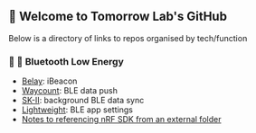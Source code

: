## 🚀 Welcome to Tomorrow Lab's GitHub

Below is a directory of links to repos organised by tech/function

### 🔵 🦷 Bluetooth Low Energy 

- [Belay](https://github.com/tomorrowlab/ATF): iBeacon
- [Waycount](https://github.com/tomorrowlab/WayCount-BLE): BLE data push
- [SK-II](https://github.com/tomorrowlab/SKII-BLE): background BLE data sync
- [Lightweight](https://github.com/tomorrowlab/LightWeight-BLE_Time_Sync): BLE app settings
- [Notes to referencing nRF SDK from an external folder](https://gist.github.com/jason-tl/6bfc9c878a880c7f08f0740c002454a0)
